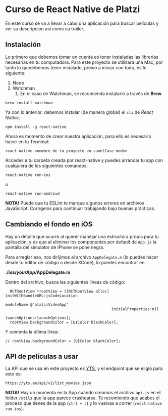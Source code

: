 # Curso de React Native de Platzi

En este curso se va a llevar a cabo una aplicación para buscar películas y ver su descripción así como su trailer.

## Instalación

Lo primero que debemos tomar en cuenta es tener instaladas las librerías necesarias en tu computadora. Para este proyecto se utilizará una Mac, por tanto lo quedebemos tener instalado, previo a iniciar con todo, es lo siguiente:

1. Node
2. Watchman
   1. En el caso de Watchman, se recomienda instalarlo a través de **Brew**

`brew install watchman`

Ya con lo anterior, debemos instalar (de manera global) el `cli` de *React Native*.

`npm install -g react-native`

Ahora es momento de crear nuestra aplicación, para ello es necesario hacer en tu Terminal:

`react-native <nombre de tu proyecto en camelCase mode>`

Accedes a tu carpeta creada por react-native y puedes arrancar tu app con cualquiera de los siguientes comandos:

`react-native run-ios`

o

`react-native run-android`

**NOTA!** Puede que tu ESLint te marque algunos errores en archivos JavaScript. Corrígelos para continuar trabajando bajo buenas prácticas.

## Cambiando el fondo en iOS

Hay un detalle que ocurre al querer manejar una estructura propia para tu aplicación, y es que al eliminar los componentes por default de `App.js` la pantalla del simulator de iPhone se pone negra.

Para arreglar eso, nos dirijimos al archivo `AppDelegate.m` (lo puedes hacer desde tu editor de código o desde XCode), lo puedes encontrar en:

**./ios/*yourApp*/AppDelegate.m**

Dentro del archivo, busca las siguientes líneas de código:

```objc
  RCTRootView *rootView = [[RCTRootView alloc] initWithBundleURL:jsCodeLocation
                                               moduleName:@"platziVideoApp"
                                               initialProperties:nil
                                               launchOptions:launchOptions];
  rootView.backgroundColor = [UIColor blackColor];
```

Y comenta la última línea:

`// rootView.backgroundColor = [UIColor blackColor];`

## API de películas a usar

La API que se usa en este proyecto es [YTS](https://yts.am/api), y el endpoint que se eligió para esto es:

`https://yts.am/api/v2/list_movies.json`

**NOTA!** Hay un momento en la App cuando creamos el archivo `api.js` en el folder `/utils` que la app parece crashearse. Te recomiendo que acabes el proceso que tienes de la app (`ctrl + c`) y lo vuelvas a correr (`react-native run-ios`).